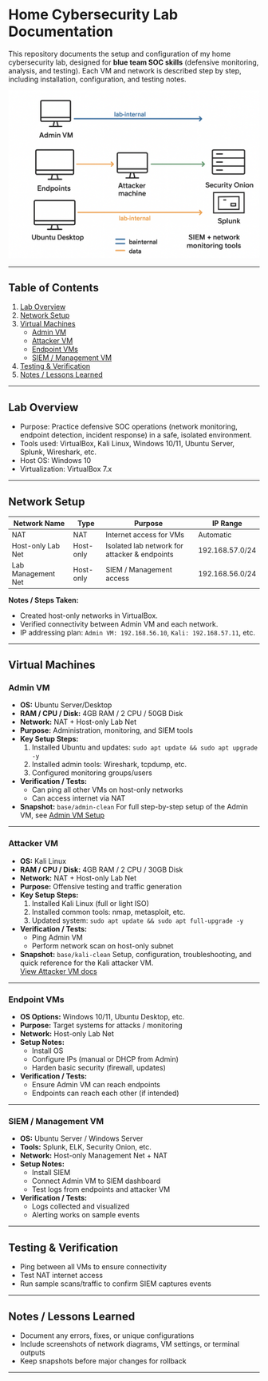 # Home Cybersecurity Lab Documentation

This repository documents the setup and configuration of my home cybersecurity lab, designed for **blue team SOC skills** (defensive monitoring, analysis, and testing). Each VM and network is described step by step, including installation, configuration, and testing notes.

![Home Lab Diagram](diagram.png)

---

## Table of Contents
1. [Lab Overview](#lab-overview)
2. [Network Setup](#network-setup)
3. [Virtual Machines](#virtual-machines)
   - [Admin VM](#admin-vm)
   - [Attacker VM](#attacker-vm)
   - [Endpoint VMs](#endpoint-vms)
   - [SIEM / Management VM](#siem--management-vm)
4. [Testing & Verification](#testing--verification)
5. [Notes / Lessons Learned](#notes--lessons-learned)

---

## Lab Overview
- Purpose: Practice defensive SOC operations (network monitoring, endpoint detection, incident response) in a safe, isolated environment.
- Tools used: VirtualBox, Kali Linux, Windows 10/11, Ubuntu Server, Splunk, Wireshark, etc.
- Host OS: Windows 10
- Virtualization: VirtualBox 7.x

---

## Network Setup
| Network Name         | Type         | Purpose                                     | IP Range          |
|---------------------|-------------|--------------------------------------------|-----------------|
| NAT                 | NAT         | Internet access for VMs                     | Automatic       |
| Host-only Lab Net    | Host-only   | Isolated lab network for attacker & endpoints | 192.168.57.0/24 |
| Lab Management Net  | Host-only   | SIEM / Management access                    | 192.168.56.0/24 |

**Notes / Steps Taken:**
- Created host-only networks in VirtualBox.
- Verified connectivity between Admin VM and each network.
- IP addressing plan: `Admin VM: 192.168.56.10`, `Kali: 192.168.57.11`, etc.

---

## Virtual Machines

### Admin VM
- **OS:** Ubuntu Server/Desktop
- **RAM / CPU / Disk:** 4GB RAM / 2 CPU / 50GB Disk
- **Network:** NAT + Host-only Lab Net
- **Purpose:** Administration, monitoring, and SIEM tools
- **Key Setup Steps:**
  1. Installed Ubuntu and updates: `sudo apt update && sudo apt upgrade -y`
  2. Installed admin tools: Wireshark, tcpdump, etc.
  3. Configured monitoring groups/users
- **Verification / Tests:**
  - Can ping all other VMs on host-only networks
  - Can access internet via NAT
- **Snapshot:** `base/admin-clean`
For full step-by-step setup of the Admin VM, see [Admin VM Setup](admin/README.md)
---

### Attacker VM
- **OS:** Kali Linux
- **RAM / CPU / Disk:** 4GB RAM / 2 CPU / 30GB Disk
- **Network:** NAT + Host-only Lab Net
- **Purpose:** Offensive testing and traffic generation
- **Key Setup Steps:**
  1. Installed Kali Linux (full or light ISO)
  2. Installed common tools: nmap, metasploit, etc.
  3. Updated system: `sudo apt update && sudo apt full-upgrade -y`
- **Verification / Tests:**
  - Ping Admin VM
  - Perform network scan on host-only subnet
- **Snapshot:** `base/kali-clean`
Setup, configuration, troubleshooting, and quick reference for the Kali attacker VM.  
  [View Attacker VM docs](home-lab-setup/attacker/README.md)

---

### Endpoint VMs
- **OS Options:** Windows 10/11, Ubuntu Desktop, etc.
- **Purpose:** Target systems for attacks / monitoring
- **Network:** Host-only Lab Net
- **Setup Notes:**
  - Install OS
  - Configure IPs (manual or DHCP from Admin)
  - Harden basic security (firewall, updates)
- **Verification / Tests:**
  - Ensure Admin VM can reach endpoints
  - Endpoints can reach each other (if intended)

---

### SIEM / Management VM
- **OS:** Ubuntu Server / Windows Server
- **Tools:** Splunk, ELK, Security Onion, etc.
- **Network:** Host-only Management Net + NAT
- **Setup Notes:**
  - Install SIEM
  - Connect Admin VM to SIEM dashboard
  - Test logs from endpoints and attacker VM
- **Verification / Tests:**
  - Logs collected and visualized
  - Alerting works on sample events

---

## Testing & Verification
- Ping between all VMs to ensure connectivity
- Test NAT internet access
- Run sample scans/traffic to confirm SIEM captures events

---

## Notes / Lessons Learned
- Document any errors, fixes, or unique configurations
- Include screenshots of network diagrams, VM settings, or terminal outputs
- Keep snapshots before major changes for rollback

---

